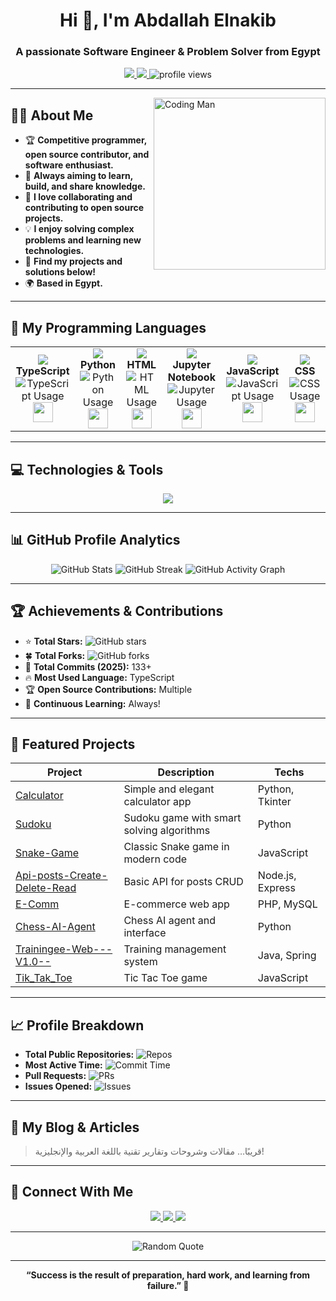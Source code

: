 <h1 align="center">Hi 👋, I'm Abdallah Elnakib</h1>
<h3 align="center">A passionate Software Engineer & Problem Solver from Egypt</h3>

<p align="center">
  <a href="https://www.linkedin.com/in/abdallh-elnakeeb?utm_source=share&utm_campaign=share_via&utm_content=profile&utm_medium=android_app">
    <img src="https://img.shields.io/badge/-LinkedIn-blue?style=for-the-badge&logo=linkedin&logoColor=white"/>
  </a>
  <a href="mailto:your.email@gmail.com">
    <img src="https://img.shields.io/badge/-Gmail-D14836?style=for-the-badge&logo=gmail&logoColor=white"/>
  </a>
  <img src="https://komarev.com/ghpvc/?username=Abdallah-Elnakib&style=for-the-badge" alt="profile views"/>
</p>

---

<img align="right" src="https://i.imgur.com/z5Rxq12.png" width="275" alt="Coding Man" />

## 🧑‍💻 About Me

- 🏆 **Competitive programmer, open source contributor, and software enthusiast.**
- 🚀 **Always aiming to learn, build, and share knowledge.**
- 🤝 **I love collaborating and contributing to open source projects.**
- 💡 **I enjoy solving complex problems and learning new technologies.**
- 📝 **Find my projects and solutions below!**
- 🌍 **Based in Egypt.**

---

## 🏅 My Programming Languages

<table>
  <tr>
    <td align="center">
      <img src="https://img.shields.io/badge/-TypeScript-3178C6?style=for-the-badge&logo=typescript&logoColor=white"/><br>
      <b>TypeScript</b><br>
      <img src="https://progress-bar.dev/27/?title=Usage" alt="TypeScript Usage"/><br>
      <img src="https://skillicons.dev/icons?i=typescript" height="32"/>
    </td>
    <td align="center">
      <img src="https://img.shields.io/badge/-Python-3776AB?style=for-the-badge&logo=python&logoColor=white"/><br>
      <b>Python</b><br>
      <img src="https://progress-bar.dev/23/?title=Usage" alt="Python Usage"/><br>
      <img src="https://skillicons.dev/icons?i=python" height="32"/>
    </td>
    <td align="center">
      <img src="https://img.shields.io/badge/-HTML5-E34F26?style=for-the-badge&logo=html5&logoColor=white"/><br>
      <b>HTML</b><br>
      <img src="https://progress-bar.dev/24/?title=Usage" alt="HTML Usage"/><br>
      <img src="https://skillicons.dev/icons?i=html" height="32"/>
    </td>
    <td align="center">
      <img src="https://img.shields.io/badge/-Jupyter%20Notebook-F37626?style=for-the-badge&logo=jupyter&logoColor=white"/><br>
      <b>Jupyter Notebook</b><br>
      <img src="https://progress-bar.dev/15/?title=Usage" alt="Jupyter Usage"/><br>
      <img src="https://skillicons.dev/icons?i=jupyter" height="32"/>
    </td>
    <td align="center">
      <img src="https://img.shields.io/badge/-JavaScript-F7DF1E?style=for-the-badge&logo=javascript&logoColor=black"/><br>
      <b>JavaScript</b><br>
      <img src="https://progress-bar.dev/9/?title=Usage" alt="JavaScript Usage"/><br>
      <img src="https://skillicons.dev/icons?i=javascript" height="32"/>
    </td>
    <td align="center">
      <img src="https://img.shields.io/badge/-CSS3-1572B6?style=for-the-badge&logo=css3&logoColor=white"/><br>
      <b>CSS</b><br>
      <img src="https://progress-bar.dev/2/?title=Usage" alt="CSS Usage"/><br>
      <img src="https://skillicons.dev/icons?i=css" height="32"/>
    </td>
  </tr>
</table>

---

## 💻 Technologies & Tools

<p align="center">
  <img src="https://skillicons.dev/icons?i=react,nodejs,express,php,java,cpp,cs,dart,flutter,mysql,mongodb,firebase,docker,linux,git,android,vscode,figma,postman"/>
</p>

---

## 📊 GitHub Profile Analytics

<p align="center">
  <img src="https://github-readme-stats.vercel.app/api?username=Abdallah-Elnakib&show_icons=true&theme=tokyonight&hide_border=true&count_private=true" alt="GitHub Stats"/>
  <img src="https://github-readme-streak-stats.herokuapp.com/?user=Abdallah-Elnakib&theme=tokyonight&hide_border=true" alt="GitHub Streak"/>
  <img src="https://github-readme-activity-graph.vercel.app/graph?username=Abdallah-Elnakib&bg_color=1a1b27&color=6e93f7&line=5cacf7&point=ffffff&hide_border=true" alt="GitHub Activity Graph"/>
</p>

---

## 🏆 Achievements & Contributions

- ⭐ **Total Stars:** ![GitHub stars](https://img.shields.io/github/stars/Abdallah-Elnakib?style=social)
- 🍀 **Total Forks:** ![GitHub forks](https://img.shields.io/github/forks/Abdallah-Elnakib?style=social)
- 🏅 **Total Commits (2025):** 133+
- 🔥 **Most Used Language:** TypeScript
- 🏆 **Open Source Contributions:** Multiple
- 🌱 **Continuous Learning:** Always!

---

## 🚀 Featured Projects

| Project | Description | Techs |
|---------|-------------|-------|
| [Calculator](https://github.com/Abdallah-Elnakib/Calculator) | Simple and elegant calculator app | Python, Tkinter |
| [Sudoku](https://github.com/Abdallah-Elnakib/Sudoku) | Sudoku game with smart solving algorithms | Python |
| [Snake-Game](https://github.com/Abdallah-Elnakib/Snake-Game) | Classic Snake game in modern code | JavaScript |
| [Api-posts-Create-Delete-Read](https://github.com/Abdallah-Elnakib/Api-posts-Create-Delete-Read) | Basic API for posts CRUD | Node.js, Express |
| [E-Comm](https://github.com/Abdallah-Elnakib/E-Comm) | E-commerce web app | PHP, MySQL |
| [Chess-AI-Agent](https://github.com/Abdallah-Elnakib/Chess-Al-Agent) | Chess AI agent and interface | Python |
| [Trainingee-Web---V1.0--](https://github.com/Abdallah-Elnakib/Trainingee-Web---V1.0--) | Training management system | Java, Spring |
| [Tik_Tak_Toe](https://github.com/Abdallah-Elnakib/tik_tak_toe) | Tic Tac Toe game | JavaScript |

---

## 📈 Profile Breakdown

- **Total Public Repositories:** ![Repos](https://img.shields.io/badge/dynamic/json?color=blue&label=Repos&query=%24.public_repos&url=https://api.github.com/users/Abdallah-Elnakib&style=for-the-badge)
- **Most Active Time:** ![Commit Time](https://img.shields.io/badge/active%20hours-8AM%20to%2012PM-blue?style=for-the-badge)
- **Pull Requests:** ![PRs](https://img.shields.io/badge/dynamic/json?color=purple&label=PRs&query=%24.totalPRs&url=https://api.github.com/users/Abdallah-Elnakib)
- **Issues Opened:** ![Issues](https://img.shields.io/badge/dynamic/json?color=orange&label=Issues&query=%24.totalIssues&url=https://api.github.com/users/Abdallah-Elnakib)

---

## 📝 My Blog & Articles

> قريبًا… مقالات وشروحات وتقارير تقنية باللغة العربية والإنجليزية!

---

## 💬 Connect With Me

<p align="center">
  <a href="https://www.linkedin.com/in/abdallh-elnakeeb?utm_source=share&utm_campaign=share_via&utm_content=profile&utm_medium=android_app">
    <img src="https://img.shields.io/badge/LinkedIn-Connect-blue?style=for-the-badge&logo=linkedin"/>
  </a>
  <a href="mailto:your.email@gmail.com">
    <img src="https://img.shields.io/badge/Gmail-Email-red?style=for-the-badge&logo=gmail"/>
  </a>
  <a href="https://github.com/Abdallah-Elnakib">
    <img src="https://img.shields.io/badge/GitHub-Follow-black?style=for-the-badge&logo=github"/>
  </a>
</p>

---

<p align="center">
  <img src="https://quotes-github-readme.vercel.app/api?type=horizontal&theme=tokyonight" alt="Random Quote" />
</p>

---

<p align="center">
  <b>“Success is the result of preparation, hard work, and learning from failure.” 🌟</b>
</p>
